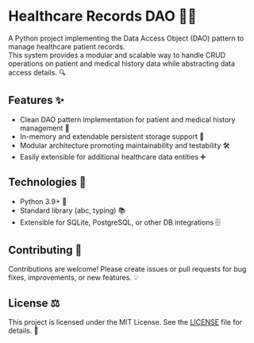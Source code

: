 # Healthcare Records DAO 🏥💾

A Python project implementing the Data Access Object (DAO) pattern to manage healthcare patient records.  
This system provides a modular and scalable way to handle CRUD operations on patient and medical history data while abstracting data access details. 🔍

## Features ✨
- Clean DAO pattern implementation for patient and medical history management 🧩  
- In-memory and extendable persistent storage support 💾  
- Modular architecture promoting maintainability and testability 🛠️  
- Easily extensible for additional healthcare data entities ➕

## Technologies 🧰
- Python 3.9+ 🐍  
- Standard library (abc, typing) 📚  
- Extensible for SQLite, PostgreSQL, or other DB integrations 🗄️

## Contributing 🤝
Contributions are welcome! Please create issues or pull requests for bug fixes, improvements, or new features. 💡

## License ⚖️
This project is licensed under the MIT License. See the [LICENSE](LICENSE) file for details. 📄
